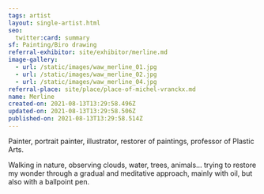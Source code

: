 ```yaml
---
tags: artist
layout: single-artist.html
seo:
  twitter:card: summary
sf: Painting/Biro drawing
referral-exhibitor: site/exhibitor/merline.md
image-gallery:
  - url: /static/images/waw_merline_01.jpg
  - url: /static/images/waw_merline_02.jpg
  - url: /static/images/waw_merline_04.jpg
referral-place: site/place/place-of-michel-vranckx.md
name: Merline
created-on: 2021-08-13T13:29:58.496Z
updated-on: 2021-08-13T13:29:58.506Z
published-on: 2021-08-13T13:29:58.514Z
---
```

<!--StartFragment-->

Painter, portrait painter, illustrator, restorer of paintings, professor of Plastic Arts.

Walking in nature, observing clouds, water, trees, animals… trying to restore my wonder through a gradual and meditative approach, mainly with oil, but also with a ballpoint pen.



<!--EndFragment-->
